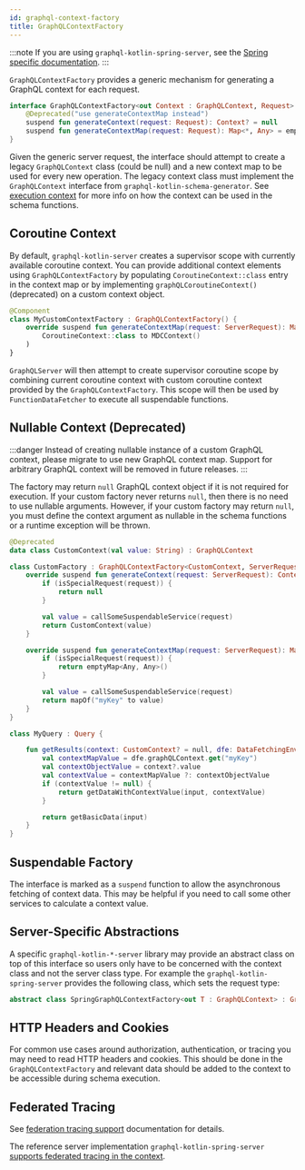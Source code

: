 ```yaml
---
id: graphql-context-factory
title: GraphQLContextFactory
---
```


:::note
If you are using `graphql-kotlin-spring-server`, see the [Spring specific documentation](./spring-server/spring-graphql-context.md).
:::

`GraphQLContextFactory` provides a generic mechanism for generating a GraphQL context for each request.

```kotlin
interface GraphQLContextFactory<out Context : GraphQLContext, Request> {
    @Deprecated("use generateContextMap instead")
    suspend fun generateContext(request: Request): Context? = null
    suspend fun generateContextMap(request: Request): Map<*, Any> = emptyMap<Any, Any>()
}
```

Given the generic server request, the interface should attempt to create a legacy `GraphQLContext` class (could be null)
and a new context map to be used for every new operation. The legacy context class must implement the `GraphQLContext`
interface from `graphql-kotlin-schema-generator`. See [execution context](../schema-generator/execution/contextual-data.md)
for more info on how the context can be used in the schema functions.

## Coroutine Context

By default, `graphql-kotlin-server` creates a supervisor scope with currently available coroutine context. You can provide
additional context elements using `GraphQLContextFactory` by populating `CoroutineContext::class` entry in the context map
or by implementing `graphQLCoroutineContext()` (deprecated) on a custom context object.

```kotlin
@Component
class MyCustomContextFactory : GraphQLContextFactory() {
    override suspend fun generateContextMap(request: ServerRequest): Map<*, Any> = mapOf(
        CoroutineContext::class to MDCContext()
    )
}
```

`GraphQLServer` will then attempt to create supervisor coroutine scope by combining current coroutine context with custom
coroutine context provided by the `GraphQLContextFactory`. This scope will then be used by `FunctionDataFetcher` to execute
all suspendable functions.

## Nullable Context (Deprecated)

:::danger
Instead of creating nullable instance of a custom GraphQL context, please migrate to use new GraphQL context map. Support
for arbitrary GraphQL context will be removed in future releases.
:::

The factory may return `null` GraphQL context object if it is not required for execution. If your custom factory never
returns `null`, then there is no need to use nullable arguments. However, if your custom factory may return `null`, you
must define the context argument as nullable in the schema functions or a runtime exception will be thrown.

```kotlin
@Deprecated
data class CustomContext(val value: String) : GraphQLContext

class CustomFactory : GraphQLContextFactory<CustomContext, ServerRequest> {
    override suspend fun generateContext(request: ServerRequest): Context? {
        if (isSpecialRequest(request)) {
            return null
        }

        val value = callSomeSuspendableService(request)
        return CustomContext(value)
    }

    override suspend fun generateContextMap(request: ServerRequest): Map<*, Any> {
        if (isSpecialRequest(request)) {
            return emptyMap<Any, Any>()
        }

        val value = callSomeSuspendableService(request)
        return mapOf("myKey" to value)
    }
}

class MyQuery : Query {

    fun getResults(context: CustomContext? = null, dfe: DataFetchingEnvironment, input: String): String {
        val contextMapValue = dfe.graphQLContext.get("myKey")
        val contextObjectValue = context?.value
        val contextValue = contextMapValue ?: contextObjectValue
        if (contextValue != null) {
            return getDataWithContextValue(input, contextValue)
        }

        return getBasicData(input)
    }
}
```

## Suspendable Factory
The interface is marked as a `suspend` function to allow the asynchronous fetching of context data.
This may be helpful if you need to call some other services to calculate a context value.

## Server-Specific Abstractions

A specific `graphql-kotlin-*-server` library may provide an abstract class on top of this interface so users only have to be concerned with the context class and not the server class type.
For example the `graphql-kotlin-spring-server` provides the following class, which sets the request type:

```kotlin
abstract class SpringGraphQLContextFactory<out T : GraphQLContext> : GraphQLContextFactory<T, ServerRequest>
```

## HTTP Headers and Cookies

For common use cases around authorization, authentication, or tracing you may need to read HTTP headers and cookies.
This should be done in the `GraphQLContextFactory` and relevant data should be added to the context to be accessible during schema execution.

## Federated Tracing

See [federation tracing support](../schema-generator/federation/federation-tracing.md) documentation for details.

The reference server implementation `graphql-kotlin-spring-server` [supports federated tracing in the context](./spring-server/spring-graphql-context.md).
